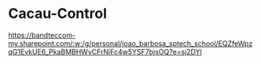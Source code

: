 # Cacau-Control
https://bandteccom-my.sharepoint.com/:w:/g/personal/joao_barbosa_sptech_school/EQZfeWpzqG1EvkUE6_PkaBMBHWvCFrNiFc4w5YSF7bjsOQ?e=sj2DYl